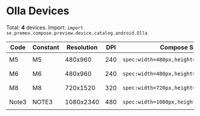 # Olla Devices

Total: **4** devices. Import: `import se.premex.compose.preview.device.catalog.android.Olla`

| Code | Constant | Resolution | DPI | Compose Spec | Preview Usage |
|------|----------|------------|-----|-------------|---------------|
| M5 | M5 | 480x960 | 240 | `spec:width=480px,height=960px,dpi=240` | `@Preview(device = Olla.M5)` |
| M6 | M6 | 480x960 | 240 | `spec:width=480px,height=960px,dpi=240` | `@Preview(device = Olla.M6)` |
| M8 | M8 | 720x1520 | 320 | `spec:width=720px,height=1520px,dpi=320` | `@Preview(device = Olla.M8)` |
| Note3 | NOTE3 | 1080x2340 | 480 | `spec:width=1080px,height=2340px,dpi=480` | `@Preview(device = Olla.NOTE3)` |

<!-- Generated automatically. Do not edit manually. -->
